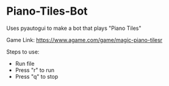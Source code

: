 # Piano-Tiles-Bot

Uses pyautogui to make a bot that plays "Piano Tiles"

Game Link: https://www.agame.com/game/magic-piano-tilesr

Steps to use:
  -  Run file
  -  Press "r" to run
  -  Press "q" to stop
